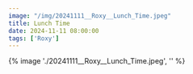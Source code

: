 ```yaml
---
image: "/img/20241111__Roxy__Lunch_Time.jpeg"
title: Lunch Time 
date: 2024-11-11 08:00:00
tags: ['Roxy']
---
```

{% image './20241111__Roxy__Lunch_Time.jpeg', '' %}